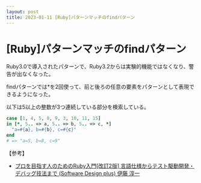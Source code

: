 ```yaml
---
layout: post
title: 2023-01-11 [Ruby]パターンマッチのfindパターン
---
```


# [Ruby]パターンマッチのfindパターン

Ruby3.0で導入されたパターンで、Ruby3.2からは実験的機能ではなくなり、警告が出なくなった。

findパターンでは*を2回使って、前と後ろの任意の要素をパターンとして表現できるようになった。

以下は5以上の整数が3つ連続している部分を検索している。

```ruby
case [1, 4, 5, 8, 9, 3, 10, 11, 15]
in [*, 5.. => a, 5.. => b, 5.. => c, *]
  "a=#{a}, b=#{b}, c=#{c}"
end
# => "a=5, b=8, c=9"
```

【参考】
- [プロを目指す人のためのRuby入門[改訂2版] 言語仕様からテスト駆動開発・デバッグ技法まで (Software Design plus) 伊藤 淳一](https://www.amazon.co.jp/dp/4297124378/)

